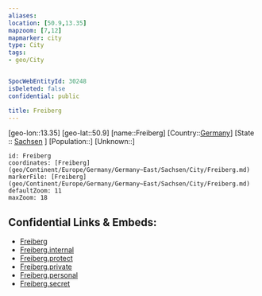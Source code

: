 ```yaml
---
aliases: 
location: [50.9,13.35]
mapzoom: [7,12] 
mapmarker: city 
type: City
tags:
- geo/City


SpocWebEntityId: 30248
isDeleted: false
confidential: public

title: Freiberg
---
```

[geo-lon::13.35]
[geo-lat::50.9]
[name::Freiberg]
[Country::[Germany](geo/Continent/Europe/Germany.md)]
[State :: [Sachsen](geo/Continent/Europe/Germany/Germany~East/Sachsen.md) ]
[Population::]
[Unknown::]


```leaflet
id: Freiberg
coordinates: [Freiberg](geo/Continent/Europe/Germany/Germany~East/Sachsen/City/Freiberg.md)
markerFile: [Freiberg](geo/Continent/Europe/Germany/Germany~East/Sachsen/City/Freiberg.md)
defaultZoom: 11 
maxZoom: 18
```


## Confidential Links & Embeds: 
- [Freiberg](../../../../../../../../_public/geo/Continent/Europe/Germany/Germany~East/Sachsen/City/Freiberg.md) 
- [Freiberg.internal](../../../../../../../../_internal/geo/Continent/Europe/Germany/Germany~East/Sachsen/City/Freiberg.internal.md) 
- [Freiberg.protect](../../../../../../../../_protect/geo/Continent/Europe/Germany/Germany~East/Sachsen/City/Freiberg.protect.md) 
- [Freiberg.private](../../../../../../../../_private/geo/Continent/Europe/Germany/Germany~East/Sachsen/City/Freiberg.private.md) 
- [Freiberg.personal](../../../../../../../../_personal/geo/Continent/Europe/Germany/Germany~East/Sachsen/City/Freiberg.personal.md) 
- [Freiberg.secret](../../../../../../../../_secret/geo/Continent/Europe/Germany/Germany~East/Sachsen/City/Freiberg.secret.md) 
